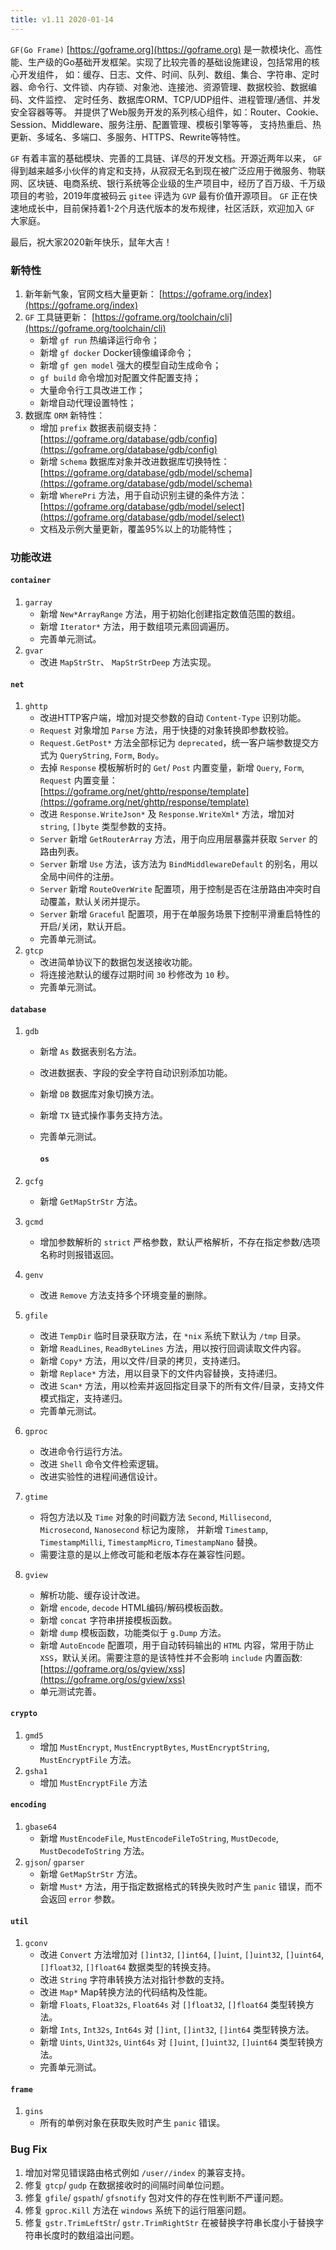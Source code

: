 ```yaml
---
title: v1.11 2020-01-14
---
```


`GF(Go Frame)` [https://goframe.org](https://goframe.org) 是一款模块化、高性能、生产级的Go基础开发框架。实现了比较完善的基础设施建设，包括常用的核心开发组件， 如：缓存、日志、文件、时间、队列、数组、集合、字符串、定时器、命令行、文件锁、内存锁、对象池、连接池、资源管理、数据校验、数据编码、文件监控、 定时任务、数据库ORM、TCP/UDP组件、进程管理/通信、并发安全容器等等。 并提供了Web服务开发的系列核心组件，如：Router、Cookie、Session、Middleware、服务注册、配置管理、模板引擎等等， 支持热重启、热更新、多域名、多端口、多服务、HTTPS、Rewrite等特性。

`GF` 有着丰富的基础模块、完善的工具链、详尽的开发文档。开源近两年以来， `GF` 得到越来越多小伙伴的肯定和支持，从寂寂无名到现在被广泛应用于微服务、物联网、区块链、电商系统、银行系统等企业级的生产项目中，经历了百万级、千万级项目的考验，2019年度被码云 `gitee` 评选为 `GVP` 最有价值开源项目。 `GF` 正在快速地成长中，目前保持着1-2个月迭代版本的发布规律，社区活跃，欢迎加入 `GF` 大家庭。

最后，祝大家2020新年快乐，鼠年大吉！

### 新特性

1. 新年新气象，官网文档大量更新： [https://goframe.org/index](https://goframe.org/index)
2. `GF` 工具链更新： [https://goframe.org/toolchain/cli](https://goframe.org/toolchain/cli)
   - 新增 `gf run` 热编译运行命令；
   - 新增 `gf docker` Docker镜像编译命令；
   - 新增 `gf gen model` 强大的模型自动生成命令；
   - `gf build` 命令增加对配置文件配置支持；
   - 大量命令行工具改进工作；
   - 新增自动代理设置特性；
3. 数据库 `ORM` 新特性：
   - 增加 `prefix` 数据表前缀支持： [https://goframe.org/database/gdb/config](https://goframe.org/database/gdb/config)
   - 新增 `Schema` 数据库对象并改进数据库切换特性： [https://goframe.org/database/gdb/model/schema](https://goframe.org/database/gdb/model/schema)
   - 新增 `WherePri` 方法，用于自动识别主键的条件方法： [https://goframe.org/database/gdb/model/select](https://goframe.org/database/gdb/model/select)
   - 文档及示例大量更新，覆盖95%以上的功能特性；

### 功能改进

#### `container`

1. `garray`
   - 新增 `New*ArrayRange` 方法，用于初始化创建指定数值范围的数组。
   - 新增 `Iterator*` 方法，用于数组项元素回调遍历。
   - 完善单元测试。
2. `gvar`
   - 改进 `MapStrStr`、 `MapStrStrDeep` 方法实现。

#### `net`

1. `ghttp`
   - 改进HTTP客户端，增加对提交参数的自动 `Content-Type` 识别功能。
   - `Request` 对象增加 `Parse` 方法，用于快捷的对象转换即参数校验。
   - `Request.GetPost*` 方法全部标记为 `deprecated`，统一客户端参数提交方式为 `QueryString`, `Form`, `Body`。
   - 去掉 `Response` 模板解析时的 `Get`/ `Post` 内置变量，新增 `Query`, `Form`, `Request` 内置变量： [https://goframe.org/net/ghttp/response/template](https://goframe.org/net/ghttp/response/template)
   - 改进 `Response.WriteJson*` 及 `Response.WriteXml*` 方法，增加对 `string`, `[]byte` 类型参数的支持。
   - `Server` 新增 `GetRouterArray` 方法，用于向应用层暴露并获取 `Server` 的路由列表。
   - `Server` 新增 `Use` 方法，该方法为 `BindMiddlewareDefault` 的别名，用以全局中间件的注册。
   - `Server` 新增 `RouteOverWrite` 配置项，用于控制是否在注册路由冲突时自动覆盖，默认关闭并提示。
   - `Server` 新增 `Graceful` 配置项，用于在单服务场景下控制平滑重启特性的开启/关闭，默认开启。
   - 完善单元测试。
2. `gtcp`
   - 改进简单协议下的数据包发送接收功能。
   - 将连接池默认的缓存过期时间 `30` 秒修改为 `10` 秒。
   - 完善单元测试。

#### `database`

1. `gdb`

   - 新增 `As` 数据表别名方法。

   - 改进数据表、字段的安全字符自动识别添加功能。

   - 新增 `DB` 数据库对象切换方法。

   - 新增 `TX` 链式操作事务支持方法。

   - 完善单元测试。


     #### `os`
2. `gcfg`

   - 新增 `GetMapStrStr` 方法。
3. `gcmd`

   - 增加参数解析的 `strict` 严格参数，默认严格解析，不存在指定参数/选项名称时则报错返回。
4. `genv`

   - 改进 `Remove` 方法支持多个环境变量的删除。
5. `gfile`

   - 改进 `TempDir` 临时目录获取方法，在 `*nix` 系统下默认为 `/tmp` 目录。
   - 新增 `ReadLines`, `ReadByteLines` 方法，用以按行回调读取文件内容。
   - 新增 `Copy*` 方法，用以文件/目录的拷贝，支持递归。
   - 新增 `Replace*` 方法，用以目录下的文件内容替换，支持递归。
   - 改进 `Scan*` 方法，用以检索并返回指定目录下的所有文件/目录，支持文件模式指定，支持递归。
   - 完善单元测试。
6. `gproc`

   - 改进命令行运行方法。
   - 改进 `Shell` 命令文件检索逻辑。
   - 改进实验性的进程间通信设计。
7. `gtime`

   - 将包方法以及 `Time` 对象的时间戳方法 `Second`, `Millisecond`, `Microsecond`, `Nanosecond` 标记为废除， 并新增 `Timestamp`, `TimestampMilli`, `TimestampMicro`, `TimestampNano` 替换。
   - 需要注意的是以上修改可能和老版本存在兼容性问题。
8. `gview`

   - 解析功能、缓存设计改进。
   - 新增 `encode`, `decode` HTML编码/解码模板函数。
   - 新增 `concat` 字符串拼接模板函数。
   - 新增 `dump` 模板函数，功能类似于 `g.Dump` 方法。
   - 新增 `AutoEncode` 配置项，用于自动转码输出的 `HTML` 内容，常用于防止 `XSS`，默认关闭。需要注意的是该特性并不会影响 `include` 内置函数: [https://goframe.org/os/gview/xss](https://goframe.org/os/gview/xss)
   - 单元测试完善。

#### `crypto`

1. `gmd5`
   - 增加 `MustEncrypt`, `MustEncryptBytes`, `MustEncryptString`, `MustEncryptFile` 方法。
2. `gsha1`
   - 增加 `MustEncryptFile` 方法

#### `encoding`

1. `gbase64`
   - 新增 `MustEncodeFile`, `MustEncodeFileToString`, `MustDecode`, `MustDecodeToString` 方法。
2. `gjson`/ `gparser`
   - 新增 `GetMapStrStr` 方法。
   - 新增 `Must*` 方法，用于指定数据格式的转换失败时产生 `panic` 错误，而不会返回 `error` 参数。

#### `util`

1. `gconv`
   - 改进 `Convert` 方法增加对 `[]int32`, `[]int64`, `[]uint`, `[]uint32`, `[]uint64`, `[]float32`, `[]float64` 数据类型的转换支持。
   - 改进 `String` 字符串转换方法对指针参数的支持。
   - 改进 `Map*` Map转换方法的代码结构及性能。
   - 新增 `Floats`, `Float32s`, `Float64s` 对 `[]float32`, `[]float64` 类型转换方法。
   - 新增 `Ints`, `Int32s`, `Int64s` 对 `[]int`, `[]int32`, `[]int64` 类型转换方法。
   - 新增 `Uints`, `Uint32s`, `Uint64s` 对 `[]uint`, `[]uint32`, `[]uint64` 类型转换方法。
   - 完善单元测试。

#### `frame`

1. `gins`
   - 所有的单例对象在获取失败时产生 `panic` 错误。

### Bug Fix

1. 增加对常见错误路由格式例如 `/user//index` 的兼容支持。
2. 修复 `gtcp`/ `gudp` 在数据接收时的间隔时间单位问题。
3. 修复 `gfile`/ `gspath`/ `gfsnotify` 包对文件的存在性判断不严谨问题。
4. 修复 `gproc.Kill` 方法在 `windows` 系统下的运行阻塞问题。
5. 修复 `gstr.TrimLeftStr`/ `gstr.TrimRightStr` 在被替换字符串长度小于替换字符串长度时的数组溢出问题。
